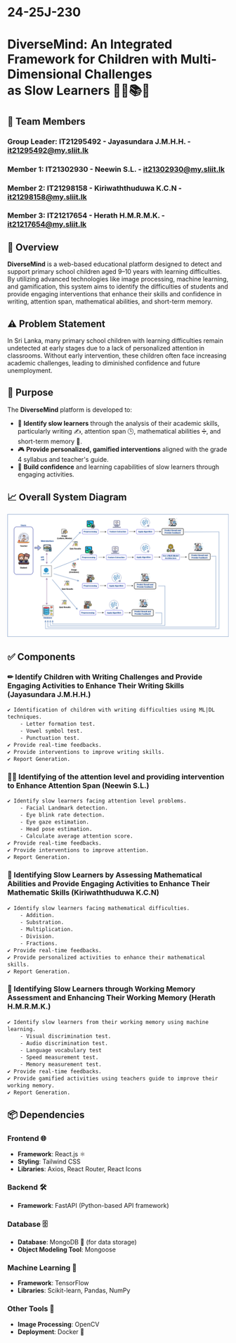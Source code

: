 # 24-25J-230

# DiverseMind: An Integrated Framework for Children with Multi-Dimensional Challenges as Slow Learners 🙋‍♂📚📝

## 👥 Team  Members

### Group Leader: IT21295492 - Jayasundara J.M.H.H. - it21295492@my.sliit.lk

### Member 1: IT21302930 - Neewin S.L. - it21302930@my.sliit.lk

### Member 2: IT21298158 - Kiriwaththuduwa K.C.N - it21298158@my.sliit.lk

### Member 3: IT21217654 - Herath H.M.R.M.K. - it21217654@my.sliit.lk


## 🌟 Overview 

**DiverseMind** is a web-based educational platform designed to detect and support primary school children aged 9–10 years with learning difficulties. By utilizing advanced technologies like image processing, machine learning, and gamification, this system aims to identify the difficulties of students and provide engaging interventions that enhance their skills and confidence in writing, attention span, mathematical abilities, and short-term memory.

## ⚠️ Problem Statement 

In Sri Lanka, many primary school children with learning difficulties remain undetected at early stages due to a lack of personalized attention in classrooms. Without early intervention, these children often face increasing academic challenges, leading to diminished confidence and future unemployment.

## 🎯 Purpose

The **DiverseMind** platform is developed to:

- 🧩 **Identify slow learners** through the analysis of their academic skills, particularly writing ✍️, attention span 🕒, mathematical abilities ➗, and short-term memory       🧠.  
- 🎮 **Provide personalized, gamified interventions** aligned with the grade 4 syllabus and teacher's guide.  
- 🌱 **Build confidence** and learning capabilities of slow learners through engaging activities.  


## 📈 Overall System Diagram
![System Diagram](SystemDiagram_DiverseMind.png)

## ✅ Components

### ✏ Identify Children with Writing Challenges and Provide Engaging Activities to Enhance Their Writing Skills (Jayasundara J.M.H.H.)
    ✔️ Identification of children with writing difficulties using ML|DL techniques.
        - Letter formation test.
        - Vowel symbol test.
        - Punctuation test.
    ✔️ Provide real-time feedbacks.
    ✔️ Provide interventions to improve writing skills.
    ✔️ Report Generation.

### 🧑‍💻 Identifying of the attention level and providing intervention to Enhance Attention Span (Neewin S.L.)
    ✔️ Identify slow learners facing attention level problems.
        - Facial Landmark detection.
        - Eye blink rate detection.
        - Eye gaze estimation.
        - Head pose estimation.
        - Calculate average attention score.
    ✔️ Provide real-time feedbacks.
    ✔️ Provide interventions to improve attention.
    ✔️ Report Generation.

### 📐 Identifying Slow Learners by Assessing Mathematical Abilities and Provide Engaging Activities to Enhance Their Mathematic Skills (Kiriwaththuduwa K.C.N)
    ✔️ Identify slow learners facing mathematical difficulties.
        - Addition.
        - Substration.
        - Multiplication.
        - Division.
        - Fractions.
    ✔️ Provide real-time feedbacks.
    ✔️ Provide personalized activities to enhance their mathematical skills.
    ✔️ Report Generation.

### 🧠 Identifying Slow Learners through Working Memory Assessment and Enhancing Their Working Memory (Herath H.M.R.M.K.)
    ✔️ Identify slow learners from their working memory using machine learning.
        - Visual discrimination test.
        - Audio discrimination test.
        - Language vocabulary test
        - Speed measurement test.
        - Memory measurement test.
    ✔️ Provide real-time feedbacks.
    ✔️ Provide gamified activities using teachers guide to improve their working memory.
    ✔️ Report Generation.


## 📦 Dependencies

### **Frontend** 🌐
- **Framework**: React.js ⚛️  
- **Styling**: Tailwind CSS
- **Libraries**: Axios, React Router, React Icons  

### **Backend** 🛠️
- **Framework**: FastAPI (Python-based API framework)

### **Database** 🗄️
- **Database**: MongoDB 🍃 (for data storage)  
- **Object Modeling Tool**: Mongoose  

### **Machine Learning** 🤖
- **Framework**: TensorFlow  
- **Libraries**: Scikit-learn, Pandas, NumPy  

### **Other Tools** 🧰
- **Image Processing**: OpenCV  
- **Deployment**: Docker 🐳  




    




